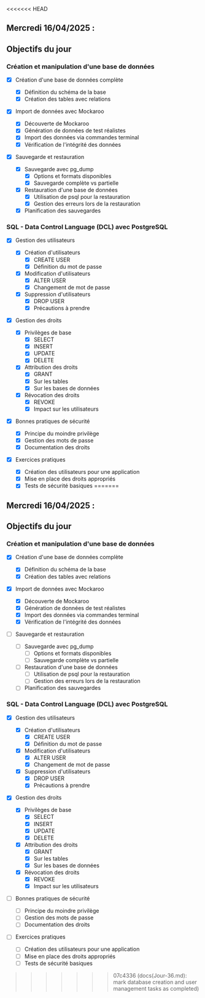 <<<<<<< HEAD
## Mercredi 16/04/2025 :

## Objectifs du jour

### Création et manipulation d'une base de données

- [x] Création d'une base de données complète

  - [x] Définition du schéma de la base
  - [x] Création des tables avec relations

- [x] Import de données avec Mockaroo

  - [x] Découverte de Mockaroo
  - [x] Génération de données de test réalistes
  - [x] Import des données via commandes terminal
  - [x] Vérification de l'intégrité des données

- [x] Sauvegarde et restauration
  - [x] Sauvegarde avec pg_dump
    - [x] Options et formats disponibles
    - [x] Sauvegarde complète vs partielle
  - [x] Restauration d'une base de données
    - [x] Utilisation de psql pour la restauration
    - [x] Gestion des erreurs lors de la restauration
  - [x] Planification des sauvegardes

### SQL - Data Control Language (DCL) avec PostgreSQL

- [x] Gestion des utilisateurs

  - [x] Création d'utilisateurs
    - [x] CREATE USER
    - [x] Définition du mot de passe
  - [x] Modification d'utilisateurs
    - [x] ALTER USER
    - [x] Changement de mot de passe
  - [x] Suppression d'utilisateurs
    - [x] DROP USER
    - [x] Précautions à prendre

- [x] Gestion des droits

  - [x] Privilèges de base
    - [x] SELECT
    - [x] INSERT
    - [x] UPDATE
    - [x] DELETE
  - [x] Attribution des droits
    - [x] GRANT
    - [x] Sur les tables
    - [x] Sur les bases de données
  - [x] Révocation des droits
    - [x] REVOKE
    - [x] Impact sur les utilisateurs

- [x] Bonnes pratiques de sécurité

  - [x] Principe du moindre privilège
  - [x] Gestion des mots de passe
  - [x] Documentation des droits

- [x] Exercices pratiques
  - [x] Création des utilisateurs pour une application
  - [x] Mise en place des droits appropriés
  - [x] Tests de sécurité basiques
=======
## Mercredi 16/04/2025 :

## Objectifs du jour

### Création et manipulation d'une base de données

- [x] Création d'une base de données complète

  - [x] Définition du schéma de la base
  - [x] Création des tables avec relations

- [x] Import de données avec Mockaroo

  - [x] Découverte de Mockaroo
  - [x] Génération de données de test réalistes
  - [x] Import des données via commandes terminal
  - [x] Vérification de l'intégrité des données

- [ ] Sauvegarde et restauration
  - [ ] Sauvegarde avec pg_dump
    - [ ] Options et formats disponibles
    - [ ] Sauvegarde complète vs partielle
  - [ ] Restauration d'une base de données
    - [ ] Utilisation de psql pour la restauration
    - [ ] Gestion des erreurs lors de la restauration
  - [ ] Planification des sauvegardes

### SQL - Data Control Language (DCL) avec PostgreSQL

- [x] Gestion des utilisateurs

  - [x] Création d'utilisateurs
    - [x] CREATE USER
    - [x] Définition du mot de passe
  - [x] Modification d'utilisateurs
    - [x] ALTER USER
    - [x] Changement de mot de passe
  - [x] Suppression d'utilisateurs
    - [x] DROP USER
    - [x] Précautions à prendre

- [x] Gestion des droits

  - [x] Privilèges de base
    - [x] SELECT
    - [x] INSERT
    - [x] UPDATE
    - [x] DELETE
  - [x] Attribution des droits
    - [x] GRANT
    - [x] Sur les tables
    - [x] Sur les bases de données
  - [x] Révocation des droits
    - [x] REVOKE
    - [x] Impact sur les utilisateurs

- [ ] Bonnes pratiques de sécurité

  - [ ] Principe du moindre privilège
  - [ ] Gestion des mots de passe
  - [ ] Documentation des droits

- [ ] Exercices pratiques
  - [ ] Création des utilisateurs pour une application
  - [ ] Mise en place des droits appropriés
  - [ ] Tests de sécurité basiques
>>>>>>> 07c4336 (docs(Jour-36.md): mark database creation and user management tasks as completed)
